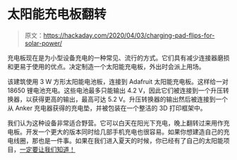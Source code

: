 # 太阳能充电板翻转

> 原文：<https://hackaday.com/2020/04/03/charging-pad-flips-for-solar-power/>

充电板现在是为小型设备充电的一种常见、流行的方式。它们具有减少连接器磨损和更易于使用的优点。决定制造一个太阳能充电板，外出时会派上用场。

该建筑使用 3 W 方形太阳能电池板，连接到 Adafruit 太阳能充电板。这样给一对 18650 锂电池充电。这些电池最多只能输出 4.2 V，因此它们被连接到一个升压转换器，以获得更高的输出，最高可达 5.2 V。升压转换器的输出然后被连接到一个从 Anker 充电器获得的充电垫，并被包装在一个整洁的 3D 打印框架中。

我们认为这种设备非常适合野营。它可以白天在阳光下充电，晚上翻转过来用作充电板。开发一个更大的版本同时给几部手机充电也很容易。如果你想建造自己的充电线圈，那也是一件事。如果在我们进入夏天的时候，你已经有了自己的太阳能项目，[一定要让我们知道！](http://hackaday.com/submit-a-tip)
